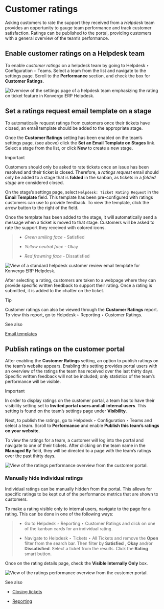 # Customer ratings

Asking customers to rate the support they received from a _Helpdesk_ team
provides an opportunity to gauge team performance and track customer
satisfaction. Ratings can be published to the portal, providing customers with
a general overview of the team’s performance.

## Enable customer ratings on a Helpdesk team

To enable _customer ratings_ on a helpdesk team by going to Helpdesk ‣
Configuration ‣ Teams. Select a team from the list and navigate to the
settings page. Scroll to the **Performance** section, and check the box for
**Customer Ratings**.

![Overview of the settings page of a helpdesk team emphasizing the rating on
ticket feature in Konvergo ERP Helpdesk.](../../../../_images/ratings-enable.png)

## Set a ratings request email template on a stage

To automatically request ratings from customers once their tickets have
closed, an email template should be added to the appropriate stage.

Once the **Customer Ratings** setting has been enabled on the team’s settings
page, (see above) click the **Set an Email Template on Stages** link. Select a
stage from the list, or click **New** to create a new stage.

<div class="alert alert-warning">
<p class="alert-title">
Important</p><p>Customers should only be asked to rate tickets once an issue has been resolved and their ticket
is closed. Therefore, a <em>ratings request</em> email should only be added to a stage that is
<b>folded</b> in the kanban, as tickets in a <em>folded stage</em> are considered closed.</p>
</div>

On the stage’s settings page, select `Helpdesk: Ticket Rating Request` in the
**Email Template** field. This template has been pre-configured with ratings
customers can use to provide feedback. To view the template, click the arrow
button to the right of the field.

Once the template has been added to the stage, it will automatically send a
message when a ticket is moved to that stage. Customers will be asked to rate
the support they received with colored icons.

>   * _Green smiling face_ \- Satisfied
>
>   * _Yellow neutral face_ \- Okay
>
>   * _Red frowning face_ \- Dissatisfied
>
>

![View of a standard helpdesk customer review email template for Konvergo ERP
Helpdesk.](../../../../_images/ratings-customer-email.png)

After selecting a rating, customers are taken to a webpage where they can
provide specific written feedback to support their rating. Once a rating is
submitted, it is added to the chatter on the ticket.

<div class="alert alert-info">
<p class="alert-title">
Tip</p><p>Customer ratings can also be viewed through the <b>Customer Ratings</b> report. To view
this report, go to Helpdesk ‣ Reporting ‣ Customer Ratings.</p>
</div> <div class="alert alert-secondary">
<p class="alert-title">
See also</p><p><a href="../../../general/companies/email_template">Email templates</a></p>
</div>

## Publish ratings on the customer portal

After enabling the **Customer Ratings** setting, an option to publish ratings
on the team’s website appears. Enabling this setting provides portal users
with an overview of the ratings the team has received over the last thirty
days. Specific written feedback will not be included; only statistics of the
team’s performance will be visible.

<div class="alert alert-warning">
<p class="alert-title">
Important</p><p>In order to display ratings on the customer portal, a team has to have their visibility setting
set to <b>Invited portal users and all internal users</b>. This setting is found on the
team’s settings page under <b>Visibility</b>.</p>
</div>

Next, to publish the ratings, go to Helpdesk ‣ Configuration ‣ Teams and
select a team. Scroll to **Performance** and enable **Publish this team’s
ratings on your website**.

To view the ratings for a team, a customer will log into the portal and
navigate to one of their tickets. After clicking on the team name in the
**Managed By** field, they will be directed to a page with the team’s ratings
over the past thirty days.

![View of the ratings performance overview from the customer
portal.](../../../../_images/ratings-portal-overview.png)

### Manually hide individual ratings

Individual ratings can be manually hidden from the portal. This allows for
specific ratings to be kept out of the performance metrics that are shown to
customers.

To make a rating visible only to internal users, navigate to the page for a
rating. This can be done in one of the following ways:

>   * Go to Helpdesk ‣ Reporting ‣ Customer Ratings and click on one of the
> kanban cards for an individual rating.
>
>   * Navigate to Helpdesk ‣ Tickets ‣ All Tickets and remove the **Open**
> filter from the search bar. Then filter by **Satisfied** , **Okay** and/or
> **Dissatisfied**. Select a ticket from the results. Click the **Rating**
> smart button.
>
>

Once on the rating details page, check the **Visible Internally Only** box.

![View of the ratings performance overview from the customer
portal.](../../../../_images/ratings-keep-internal.png) <div class="alert alert-secondary">
<p class="alert-title">
See also</p><ul>
<li><p><a href="../advanced/close_tickets">Closing tickets</a></p></li>
<li><p><a href="reports">Reporting</a></p></li>
</ul>
</div>

